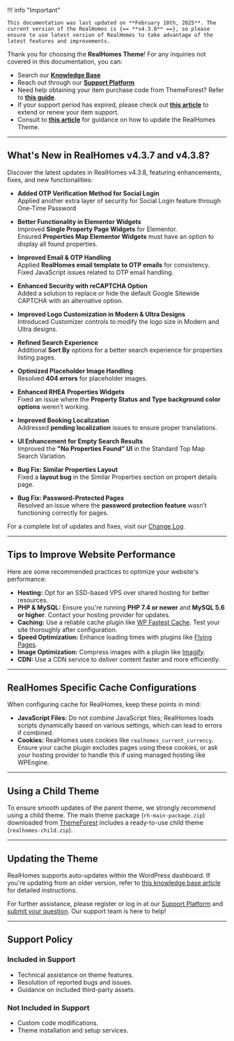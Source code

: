 !!! info "Important"

    This documentation was last updated on **February 18th, 2025**. The current version of the RealHomes is {== **v4.3.8** ==}, so please ensure to use latest version of RealHomes to take advantage of the latest features and improvements.

Thank you for choosing the **RealHomes Theme**! For any inquiries not covered in this documentation, you can:

- Search our [**Knowledge Base**](https://support.inspirythemes.com/)
- Reach out through our [**Support Platform**](https://support.inspirythemes.com/login-register/)
- Need help obtaining your item purchase code from ThemeForest? Refer to [**this guide**](https://support.inspirythemes.com/knowledgebase/how-to-get-themeforest-item-purchase-code/).
- If your support period has expired, please check out [**this article**](https://support.inspirythemes.com/knowledgebase/extend-renew-support/) to extend or renew your item support.
- Consult to [**this article**](https://support.inspirythemes.com/knowledgebase/how-to-update-realhomes-theme-to-the-latest-version/) for guidance on how to update the RealHomes Theme.

---

## What's New in RealHomes v4.3.7 and v4.3.8?

Discover the latest updates in RealHomes v4.3.8, featuring enhancements, fixes, and new functionalities:

- **Added OTP Verification Method for Social Login**  
  Applied another extra layer of security for Social Login feature through One-Time Password

- **Better Functionality in Elementor Widgets**  
  Improved **Single Property Page Widgets** for Elementor.  
  Ensured **Properties Map Elementor Widgets** must have an option to display all found properties.

- **Improved Email & OTP Handling**  
  Applied **RealHomes email template to OTP emails** for consistency.  
  Fixed JavaScript issues related to OTP email handling.

- **Enhanced Security with reCAPTCHA Option**  
  Added a solution to replace or hide the default Google Sitewide CAPTCHA with an alternative option.

- **Improved Logo Customization in Modern & Ultra Designs**  
  Introduced Customizer controls to modify the logo size in Modern and Ultra designs.

- **Refined Search Experience**  
  Additional **Sort By** options for a better search experience for properties listing pages.

- **Optimized Placeholder Image Handling**  
  Resolved **404 errors** for placeholder images.

- **Enhanced RHEA Properties Widgets**  
  Fixed an issue where the **Property Status and Type background color options** weren’t working.

- **Improved Booking Localization**  
  Addressed **pending localization** issues to ensure proper translations.

- **UI Enhancement for Empty Search Results**  
  Improved the **"No Properties Found" UI** in the Standard Top Map Search Variation.

- **Bug Fix: Similar Properties Layout**  
  Fixed a **layout bug** in the Similar Properties section on propert details page.

- **Bug Fix: Password-Protected Pages**  
  Resolved an issue where the **password protection feature** wasn’t functioning correctly for pages.

For a complete list of updates and fixes, visit our [Change Log](https://realhomes.io/changelog/).

---

## Tips to Improve Website Performance

Here are some recommended practices to optimize your website's performance:

- **Hosting:** Opt for an SSD-based VPS over shared hosting for better resources.
- **PHP & MySQL:** Ensure you're running **PHP 7.4 or newer** and **MySQL 5.6 or higher**. Contact your hosting provider for updates.
- **Caching:** Use a reliable cache plugin like [WP Fastest Cache](https://wordpress.org/plugins/wp-fastest-cache/). Test your site thoroughly after configuration.
- **Speed Optimization:** Enhance loading times with plugins like [Flying Pages](https://wordpress.org/plugins/flying-pages/).
- **Image Optimization:** Compress images with a plugin like [Imagify](https://wordpress.org/plugins/imagify/).
- **CDN:** Use a CDN service to deliver content faster and more efficiently.

---

## RealHomes Specific Cache Configurations

When configuring cache for RealHomes, keep these points in mind:

- **JavaScript Files:** Do not combine JavaScript files; RealHomes loads scripts dynamically based on various settings, which can lead to errors if combined.
- **Cookies:** RealHomes uses cookies like `realhomes_current_currency`. Ensure your cache plugin excludes pages using these cookies, or ask your hosting provider to handle this if using managed hosting like WPEngine.

---

## Using a Child Theme

To ensure smooth updates of the parent theme, we strongly recommend using a child theme. The main theme package (`rh-main-package.zip`) downloaded from [ThemeForest](https://themeforest.net/downloads) includes a ready-to-use child theme (`realhomes-child.zip`).

---

## Updating the Theme

RealHomes supports auto-updates within the WordPress dashboard. If you're updating from an older version, refer to [this knowledge base article](https://support.inspirythemes.com/knowledgebase/how-to-update-realhomes-theme-to-the-latest-version/) for detailed instructions.

For further assistance, please register or log in at our [Support Platform](https://support.inspirythemes.com/login-register/) and [submit your question](https://support.inspirythemes.com/ask-question/). Our support team is here to help!

---

## Support Policy

### **Included in Support**

- Technical assistance on theme features.
- Resolution of reported bugs and issues.
- Guidance on included third-party assets.

### **Not Included in Support**

- Custom code modifications.
- Theme installation and setup services.
